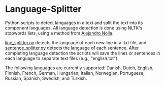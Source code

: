 # Language-Splitter
Python scripts to detect languages in a text and split the text into its component languages. All language detection is done using NLTK's stopwords lists, using a method from [Alejandro Nolla](https://github.com/z0mbiehunt3r).

[line_splitter.py](https://github.com/ian-nai/Language-Splitter/blob/master/line_splitter.py) detects the language of each new line in a .txt file, and [sentence_splitter.py](https://github.com/ian-nai/Language-Splitter/blob/master/sentence_splitter.py) detects the language of each sentence. After completing language detection the scripts will save the lines or sentences in each language to separate text files (e.g., "english.txt").

The following languages are currently supported: Danish, Dutch, English, Finnish, French, German, Hungarian, Italian, Norwegian, Portuguese, Russian, Spanish, Swedish, and Turkish.
